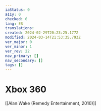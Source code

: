 ```yaml
---
iaStatus: 0
a11y: 0
checked: 0
lang: ES
translations: 
created: 2024-02-29T20:23:25.177Z
modified: 2024-03-14T21:53:35.793Z
ver_major: 0
ver_minor: 1
ver_rev: 22
nav_primary: []
nav_secondary: []
tags: []
---
```

# Xbox 360

[[Alan Wake (Remedy Entertainment, 2010)]]